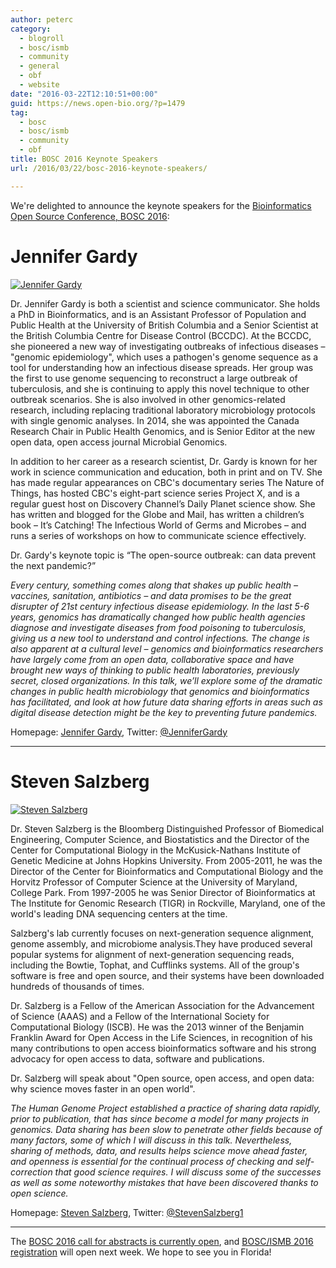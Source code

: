 ```yaml
---
author: peterc
category:
  - blogroll
  - bosc/ismb
  - community
  - general
  - obf
  - website
date: "2016-03-22T12:10:51+00:00"
guid: https://news.open-bio.org/?p=1479
tag:
  - bosc
  - bosc/ismb
  - community
  - obf
title: BOSC 2016 Keynote Speakers
url: /2016/03/22/bosc-2016-keynote-speakers/

---
```

We're delighted to announce the keynote speakers for the [Bioinformatics Open Source Conference, BOSC 2016](/obf-hugo-test/wiki/BOSC_2016):

# Jennifer Gardy

[![Jennifer Gardy](/obf-hugo-test/w/images/thumb/0/04/JenniferGardy.jpg/240px-JenniferGardy.jpg)](/obf-hugo-test/wiki/File:JenniferGardy.jpg "Jennifer Gardy")

Dr. Jennifer Gardy is both a scientist and science communicator. She holds a PhD in Bioinformatics, and is an Assistant Professor of Population and Public Health at the University of British Columbia and a Senior Scientist at the British Columbia Centre for Disease Control (BCCDC). At the BCCDC, she pioneered a new way of investigating outbreaks of infectious diseases – "genomic epidemiology", which uses a pathogen's genome sequence as a tool for understanding how an infectious disease spreads. Her group was the first to use genome sequencing to reconstruct a large outbreak of tuberculosis, and she is continuing to apply this novel technique to other outbreak scenarios. She is also involved in other genomics-related research, including replacing traditional laboratory microbiology protocols with single genomic analyses. In 2014, she was appointed the Canada Research Chair in Public Health Genomics, and is Senior Editor at the new open data, open access journal Microbial Genomics.

In addition to her career as a research scientist, Dr. Gardy is known for her work in science communication and education, both in print and on TV. She has made regular appearances on CBC's documentary series The Nature of Things, has hosted CBC's eight-part science series Project X, and is a regular guest host on Discovery Channel’s Daily Planet science show. She has written and blogged for the Globe and Mail, has written a children’s book – It’s Catching! The Infectious World of Germs and Microbes – and runs a series of workshops on how to communicate science effectively.

Dr. Gardy's keynote topic is “The open-source outbreak: can data prevent the next pandemic?”

_Every century, something comes along that shakes up public health – vaccines, sanitation, antibiotics – and data promises to be the great disrupter of 21st century infectious disease epidemiology. In the last 5-6 years, genomics has dramatically changed how public health agencies diagnose and investigate diseases from food poisoning to tuberculosis, giving us a new tool to understand and control infections. The change is also apparent at a cultural level – genomics and bioinformatics researchers have largely come from an open data, collaborative space and have brought new ways of thinking to public health laboratories, previously secret, closed organizations. In this talk, we’ll explore some of the dramatic changes in public health microbiology that genomics and bioinformatics has facilitated, and look at how future data sharing efforts in areas such as digital disease detection might be the key to preventing future pandemics._

Homepage: [Jennifer Gardy](http://www.jennifergardy.com), Twitter: [@JenniferGardy](https://twitter.com/jennifergardy)

* * *

# Steven Salzberg

[![Steven Salzberg](/obf-hugo-test/w/images/thumb/3/3b/StevenSalzberg.jpg/210px-StevenSalzberg.jpg)](/obf-hugo-test/wiki/File:StevenSalzberg.jpg "Steven Salzberg")

Dr. Steven Salzberg is the Bloomberg Distinguished Professor of Biomedical Engineering, Computer Science, and Biostatistics and the Director of the Center for Computational Biology in the McKusick-Nathans Institute of Genetic Medicine at Johns Hopkins University. From 2005-2011, he was the Director of the Center for Bioinformatics and Computational Biology and the Horvitz Professor of Computer Science at the University of Maryland, College Park. From 1997-2005 he was Senior Director of Bioinformatics at The Institute for Genomic Research (TIGR) in Rockville, Maryland, one of the world's leading DNA sequencing centers at the time.

Salzberg's lab currently focuses on next-generation sequence alignment, genome assembly, and microbiome analysis.They have produced several popular systems for alignment of next-generation sequencing reads, including the Bowtie, Tophat, and Cufflinks systems. All of the group's software is free and open source, and their systems have been downloaded hundreds of thousands of times.

Dr. Salzberg is a Fellow of the American Association for the Advancement of Science (AAAS) and a Fellow of the International Society for Computational Biology (ISCB). He was the 2013 winner of the Benjamin Franklin Award for Open Access in the Life Sciences, in recognition of his many contributions to open access bioinformatics software and his strong advocacy for open access to data, software and publications.

Dr. Salzberg will speak about "Open source, open access, and open data: why science moves faster in an open world".

_The Human Genome Project established a practice of sharing data rapidly, prior to publication, that has since become a model for many projects in genomics. Data sharing has been slow to penetrate other fields because of many factors, some of which I will discuss in this talk. Nevertheless, sharing of methods, data, and results helps science move ahead faster, and openness is essential for the continual process of checking and self-correction that good science requires. I will discuss some of the successes as well as some noteworthy mistakes that have been discovered thanks to open science._

Homepage: [Steven Salzberg](https://salzberg-lab.org/), Twitter: [@StevenSalzberg1](https://twitter.com/StevenSalzberg1)

* * *

The [BOSC 2016 call for abstracts is currently open](/obf-hugo-test/2016/03/01/bosc-2016-call-for-abstracts/), and [BOSC/ISMB 2016 registration](https://www.iscb.org/ismb2016-registration) will open next week. We hope to see you in Florida!
